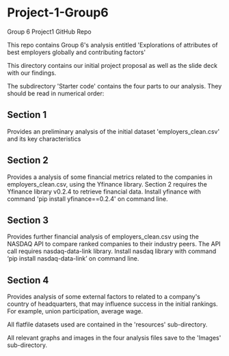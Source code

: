 # Project-1-Group6
Group 6 Project1 GitHub Repo

This repo contains Group 6's analysis entitled 'Explorations of attributes of best employers globally and contributing factors'

This directory contains our initial project proposal as well as the slide deck with our findings.

The subdirectory 'Starter code' contains the four parts to our analysis. They should be read in numerical order:

## Section 1 
Provides an preliminary analysis of the initial dataset 'employers_clean.csv' and its key characteristics
 
## Section 2
Provides a analysis of some financial metrics related to the companies in employers_clean.csv, using the Yfinance library. Section 2 requires the Yfinance library v0.2.4 to retrieve financial data. Install yfinance with command 'pip install yfinance==0.2.4' on command line.
 
## Section 3 
Provides further financial analysis of employers_clean.csv using the NASDAQ API to compare ranked companies to their industry peers. The API call requires nasdaq-data-link library. Install nasdaq library with command ‘pip install nasdaq-data-link’ on command line. 
 
## Section 4
Provides analysis of some external factors to related to a company's country of headquarters, that may influence success in the initial rankings. For example, union participation, average wage.
 
All flatfile datasets used are contained in the 'resources' sub-directory.
 
All relevant graphs and images in the four analysis files save to the 'Images' sub-directory.
 
